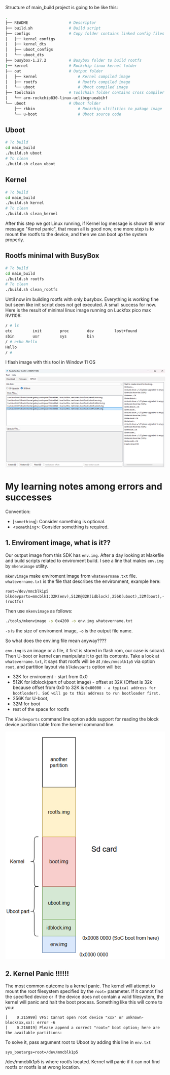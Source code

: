 Structure of main_build project is going to be like this:

```sh
.
├── README                  # Descriptor
├── build.sh                # Build script
├── configs                 # Copy folder contains linked config files
│   ├── kernel_configs
│   ├── kernel_dts
│   ├── uboot_configs
│   └── uboot_dts       
├── busybox-1.27.2          # Busybox folder to build rootfs
|── kernel                  # Rockchip linux kernel folder
├── out                     # Output folder
│   ├── kernel                  # Kernel compiled image
│   ├── rootfs                  # Rootfs compiled image
│   └── uboot                   # Uboot compiled image
├── toolchain               # Toolchain folder contains cross compiler
│   └── arm-rockchip830-linux-uclibcgnueabihf
└── uboot                   # Uboot folder
    ├── rkbin                   # Rockchip ultilities to pakage image
    └── u-boot                  # Uboot source code
```
## Uboot
```sh
# To build
cd main_build
./build.sh uboot
# To clean
./build.sh clean_uboot
```
## Kernel
```sh
# To build
cd main_build
./build.sh kernel
# To clean
./build.sh clean_kernel
```
After this step we got Linux running, if Kernel log message is shown till error message "Kernel panic", that mean all is good now, one more step is to mount the rootfs to the device, and then we can boot up the system properly.

## Rootfs minimal with BusyBox
```sh
# To build
cd main_build
./build.sh rootfs
# To clean
./build.sh clean_rootfs
```
Until now im building rootfs with only busybox. Everything is working fine but seem like init script does not get executed. A small success for now. Here is the result of minimal linux image running on Luckfox pico max RV1106:
```sh
/ # ls
etc         init        proc        dev         lost+found
sbin        usr         sys         bin
/ # echo Hello
Hello
/ #
```
I flash image with this tool in Window 11 OS

![alt text](assets/Soc_tool.png)








# My learning notes among errors and successes
Convention:
+ [``something``]: Consider something is optional.
+ <``something``>: Consider something is required.

## 1. Enviroment image, what is it??
Our output image from this SDK has ``env.img``. After a day looking at Makefile and build scripts related to enviroment build. I see a line that makes ``env.img`` by ``mkenvimage`` utility.

``mkenvimage`` make enviroment image from ``whatevername.txt`` file. ``whatevername.txt`` is the file that describes the environment, example here:
```text
root=/dev/mmcblk1p5
blkdevparts=mmcblk1:32K(env),512K@32K(idblock),256K(uboot),32M(boot),-(rootfs)
```

Then use ``mkenvimage`` as follows:
```sh
./tools/mkenvimage -s 0x4200 -o env.img whatevername.txt
```
``-s`` is the size of enviroment image, ``-o`` is the output file name.

So what does the env.img file mean anyway????

``env.img`` is an image or a file, it first is stored in flash rom, our case is sdcard. Then U-boot or kernel can manipulate it to get its contents. Take a look at ``whatevername.txt``, it says that rootfs will be at ``/dev/mmcblk1p5`` via option ``root``, and partition layout via ``blkdevparts`` option will be:
+ 32K for enviroment - start from 0x0
+ 512K for idblock(part of uboot image) - offset at 32K (Offset is 32k because offset from 0x0 to 32K is ``0x80000 - a typical address for bootloader). SoC will go to this address to run bootloader first.``
+ 256K for U-boot, 
+ 32M for boot
+ rest of the space for rootfs

The ``blkdevparts`` command line option adds support for reading the
block device partition table from the kernel command line.

![alt text](assets/image.png)

## 2. Kernel Panic !!!!!!
The most common outcome is a kernel panic. The kernel will attempt to mount the root filesystem specified by the ``root=`` parameter. If it cannot find the specified device or if the device does not contain a valid filesystem, the kernel will panic and halt the boot process. Something like this will come to you:
```shell
[    0.215999] VFS: Cannot open root device "xxx" or unknown-block(xx,xx): error -6
[    0.216019] Please append a correct "root=" boot option; here are the available partitions:
```
To solve it, pass argument root to Uboot by adding this line in ``env.txt``
```
sys_bootargs=root=/dev/mmcblk1p5
```
/dev/mmcblk1p5 is where rootfs located. Kernel will panic if it can not find rootfs or rootfs is at wrong location.